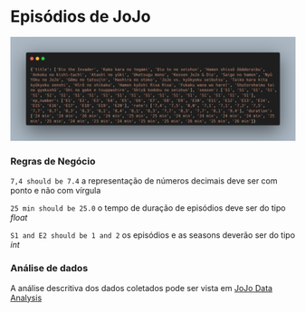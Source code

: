 # Episódios de JoJo

![](./assets/carbon.png)

### Regras de Negócio

`7,4 should be 7.4` a representação de números decimais deve ser com ponto e não com vírgula

`25 min should be 25.0` o tempo de duração de episódios deve ser do tipo *float*

`S1 and E2 should be 1 and 2` os episódios e as seasons deverão ser do tipo *int*

### Análise de dados

A análise descritiva dos dados coletados pode ser vista em [JoJo Data Analysis](https://github.com/raphaelramosds/jojo-anime/blob/main/JoJo%20Episodes%20Analysis.ipynb)
